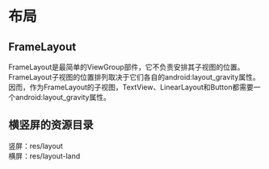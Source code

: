 # 布局

## FrameLayout

FrameLayout是最简单的ViewGroup部件，它不负责安排其子视图的位置。FrameLayout子视图的位置排列取决于它们各自的android:layout_gravity属性。  
因而，作为FrameLayout的子视图，TextView、LinearLayout和Button都需要一个android:layout_gravity属性。

## 横竖屏的资源目录

竖屏：res/layout  
横屏：res/layout-land
